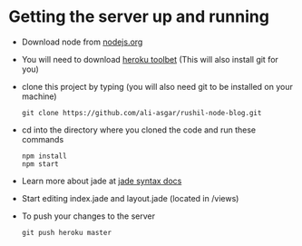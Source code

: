 Getting the server up and running
=

* Download node from [nodejs.org](http://nodejs.org/download/)
* You will need to download [heroku toolbet](https://toolbelt.heroku.com/windows) (This will also install git for you)
* clone this project by typing (you will also need git to be installed on your machine)

	```
	git clone https://github.com/ali-asgar/rushil-node-blog.git
	```
* cd into the directory where you cloned the code and run these commands

    ```
	npm install
    npm start
    ```
* Learn more about jade at [jade syntax docs](http://naltatis.github.io/jade-syntax-docs/)
* Start editing index.jade and layout.jade (located in /views)
* To push your changes to the server

    ```
    git push heroku master
    ```

